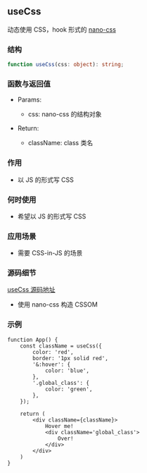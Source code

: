 ## useCss

动态使用 CSS，hook 形式的 [nano-css](https://www.npmjs.com/package/nano-css) 

### 结构

```ts
function useCss(css: object): string;
```

### 函数与返回值

- Params:

    - css: nano-css 的结构对象

- Return:

    - className: class 类名

### 作用

- 以 JS 的形式写 CSS

### 何时使用

- 希望以 JS 的形式写 CSS

### 应用场景

- 需要 CSS-in-JS 的场景

### 源码细节

[useCss 源码地址](https://github.com/streamich/react-use/blob/master/src/useCss.ts)

- 使用 nano-css 构造 CSSOM

### 示例

```tsx
function App() {
    const className = useCss({
        color: 'red',
        border: '1px solid red',
        '&:hover': {
            color: 'blue',
        },
        '.global_class': {
            color: 'green',
        },
    });

    return (
        <div className={className}>
            Hover me!
            <div className='global_class'>
                Over!
            </div>
        </div>
    )
}
```
